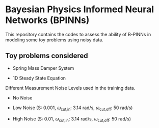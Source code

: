 # Bayesian Physics Informed Neural Networks (BPINNs)

This repository contains the codes to assess the ability of B-PINNs in modeling some toy problems using noisy data.

## Toy problems considered

- Spring Mass Damper System

- 1D Steady State Equation 

Different Measurement Noise Levels used in the training data.

- No Noise

- Low Noise (S: 0.001, $\omega_\text{cut,in}$: 3.14 rad/s, $\omega_\text{cut,off}$: 50 rad/s)

- High Noise (S: 0.01, $\omega_\text{cut,in}$: 3.14 rad/s, $\omega_\text{cut,off}$: 50 rad/s)





